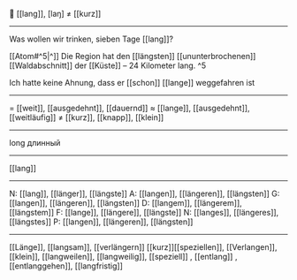 📏 [[lang]], [laŋ] ≠ [[kurz]]

---
Was wollen wir trinken, sieben Tage [[lang]]? 

[[Atom#^5|^]] Die Region hat den [[längsten]] [[ununterbrochenen]] [[Waldabschnitt]] der [[Küste]] – 24 Kilometer lang. ^5

Ich hatte keine Ahnung, dass er [[schon]] [[lange]] weggefahren ist

---
= [[weit]], [[ausgedehnt]], [[dauernd]]
≈ [[lange]], [[ausgedehnt]], [[weitläufig]]
≠ [[kurz]], [[knapp]], [[klein]]

---
long
длинный

---
[[lang]]

---
N: [[lang]], [[länger]], [[längste]]
A: [[langen]], [[längeren]], [[längsten]]
G: [[langen]], [[längeren]], [[längsten]]
D: [[langem]], [[längerem]], [[längstem]]
F: [[lange]], [[längere]], [[längste]]
N: [[langes]], [[längeres]], [[längstes]]
P: [[langen]], [[längeren]], [[längsten]]

---
[[Länge]], [[langsam]], [[verlängern]]
[[kurz]][[speziellen]], [[Verlangen]], [[klein]], [[langweilen]], [[langweilig]], [[speziell]]
, [[entlang]]
, [[entlanggehen]], [[langfristig]]